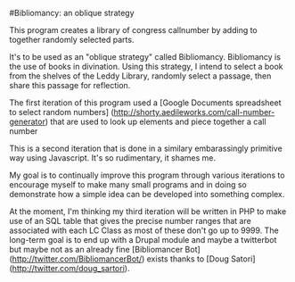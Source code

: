 #Bibliomancy: an oblique strategy

This program creates a library of congress callnumber by adding to together randomly selected parts. 

It's to be used as an "oblique strategy" called Bibliomancy. Bibliomancy is the use of books in divination. Using this strategy, I intend to select a book from the shelves of the Leddy Library, randomly select a passage, then share this passage for reflection.

The first iteration of this program used a [Google Documents spreadsheet to select random numbers] (http://shorty.aedileworks.com/call-number-generator) that are used to look up elements and piece together a call number

This is a second iteration that is done in a similary embarassingly primitive way using Javascript. It's so rudimentary, it shames me.

My goal is to continually improve this program through various iterations to encourage myself to make many small programs and in doing so
demonstrate how a simple idea can be developed into something complex. 

At the moment, I'm thinking my third iteration will be written in PHP to make use of an SQL table that gives the precise number ranges that are associated with each LC Class as most of these don't go up to 9999. The long-term goal is to end up with a Drupal module and maybe a twitterbot but maybe not as an already fine [Bibliomancer Bot] (http://twitter.com/BibliomancerBot/) exists thanks to [Doug Satori] (http://twitter.com/doug_sartori).
